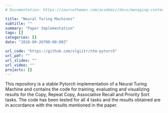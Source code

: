 ```yaml
---
# Documentation: https://sourcethemes.com/academic/docs/managing-content/

title: "Neural Turing Machines"
subtitle: ""
summary: "Paper Implementation"
tags: []
categories: []
date: "2018-09-26T00:00:00Z"

url_code: "https://github.com/vlgiitr/ntm-pytorch"
url_pdf: ""
url_slides: ""
url_video: ""
projects: []
---
```


This repository is a stable Pytorch implementation of a Neural Turing Machine and contains the code for training, evaluating and visualizing results for the Copy, Repeat Copy, Associative Recall and Priority Sort tasks. The code has been tested for all 4 tasks and the results obtained are in accordance with the results mentioned in the paper.
